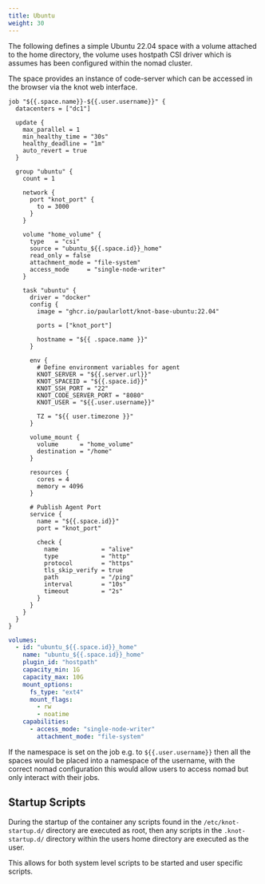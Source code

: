 ```yaml
---
title: Ubuntu
weight: 30
---
```


The following defines a simple Ubuntu 22.04 space with a volume attached to the home directory, the volume uses hostpath CSI driver which is assumes has been configured within the nomad cluster.

The space provides an instance of code-server which can be accessed in the browser via the knot web interface.

```hcl {filename=Nomad-Job}
job "${{.space.name}}-${{.user.username}}" {
  datacenters = ["dc1"]

  update {
    max_parallel = 1
    min_healthy_time = "30s"
    healthy_deadline = "1m"
    auto_revert = true
  }

  group "ubuntu" {
    count = 1

    network {
      port "knot_port" {
        to = 3000
      }
    }

    volume "home_volume" {
      type   = "csi"
      source = "ubuntu_${{.space.id}}_home"
      read_only = false
      attachment_mode = "file-system"
      access_mode     = "single-node-writer"
    }

    task "ubuntu" {
      driver = "docker"
      config {
        image = "ghcr.io/paularlott/knot-base-ubuntu:22.04"

        ports = ["knot_port"]

        hostname = "${{ .space.name }}"
      }

      env {
        # Define environment variables for agent
        KNOT_SERVER = "${{.server.url}}"
        KNOT_SPACEID = "${{.space.id}}"
        KNOT_SSH_PORT = "22"
        KNOT_CODE_SERVER_PORT = "8080"
        KNOT_USER = "${{.user.username}}"

        TZ = "${{ user.timezone }}"
      }

      volume_mount {
        volume      = "home_volume"
        destination = "/home"
      }

      resources {
        cores = 4
        memory = 4096
      }

      # Publish Agent Port
      service {
        name = "${{.space.id}}"
        port = "knot_port"

        check {
          name            = "alive"
          type            = "http"
          protocol        = "https"
          tls_skip_verify = true
          path            = "/ping"
          interval        = "10s"
          timeout         = "2s"
        }
      }
    }
  }
}
```

```yaml {filename=Volume-Definition}
volumes:
  - id: "ubuntu_${{.space.id}}_home"
    name: "ubuntu_${{.space.id}}_home"
    plugin_id: "hostpath"
    capacity_min: 1G
    capacity_max: 10G
    mount_options:
      fs_type: "ext4"
      mount_flags:
        - rw
        - noatime
    capabilities:
      - access_mode: "single-node-writer"
        attachment_mode: "file-system"
```

If the namespace is set on the job e.g. to `${{.user.username}}` then all the spaces would be placed into a namespace of the username, with the correct nomad configuration this would allow users to access nomad but only interact with their jobs.

## Startup Scripts

During the startup of the container any scripts found in the `/etc/knot-startup.d/` directory are executed as root, then any scripts in the `.knot-startup.d/` directory within the users home directory are executed as the user.

This allows for both system level scripts to be started and user specific scripts.
